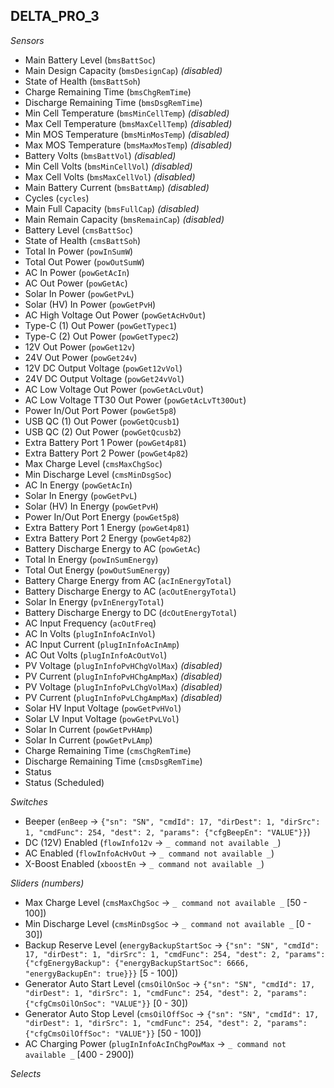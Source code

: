 ## DELTA_PRO_3

*Sensors*
- Main Battery Level (`bmsBattSoc`)
- Main Design Capacity (`bmsDesignCap`)   _(disabled)_
- State of Health (`bmsBattSoh`)
- Charge Remaining Time (`bmsChgRemTime`)
- Discharge Remaining Time (`bmsDsgRemTime`)
- Min Cell Temperature (`bmsMinCellTemp`)   _(disabled)_
- Max Cell Temperature (`bmsMaxCellTemp`)   _(disabled)_
- Min MOS Temperature (`bmsMinMosTemp`)   _(disabled)_
- Max MOS Temperature (`bmsMaxMosTemp`)   _(disabled)_
- Battery Volts (`bmsBattVol`)   _(disabled)_
- Min Cell Volts (`bmsMinCellVol`)   _(disabled)_
- Max Cell Volts (`bmsMaxCellVol`)   _(disabled)_
- Main Battery Current (`bmsBattAmp`)   _(disabled)_
- Cycles (`cycles`)
- Main Full Capacity (`bmsFullCap`)   _(disabled)_
- Main Remain Capacity (`bmsRemainCap`)   _(disabled)_
- Battery Level (`cmsBattSoc`)
- State of Health (`cmsBattSoh`)
- Total In Power (`powInSumW`)
- Total Out Power (`powOutSumW`)
- AC In Power (`powGetAcIn`)
- AC Out Power (`powGetAc`)
- Solar In Power (`powGetPvL`)
- Solar (HV) In Power (`powGetPvH`)
- AC High Voltage Out Power (`powGetAcHvOut`)
- Type-C (1) Out Power (`powGetTypec1`)
- Type-C (2) Out Power (`powGetTypec2`)
- 12V Out Power (`powGet12v`)
- 24V Out Power (`powGet24v`)
- 12V DC Output Voltage (`powGet12vVol`)
- 24V DC Output Voltage (`powGet24vVol`)
- AC Low Voltage Out Power (`powGetAcLvOut`)
- AC Low Voltage TT30 Out Power (`powGetAcLvTt30Out`)
- Power In/Out Port Power (`powGet5p8`)
- USB QC (1) Out Power (`powGetQcusb1`)
- USB QC (2) Out Power (`powGetQcusb2`)
- Extra Battery Port 1 Power (`powGet4p81`)
- Extra Battery Port 2 Power (`powGet4p82`)
- Max Charge Level (`cmsMaxChgSoc`)
- Min Discharge Level (`cmsMinDsgSoc`)
- AC In Energy (`powGetAcIn`)
- Solar In Energy (`powGetPvL`)
- Solar (HV) In Energy (`powGetPvH`)
- Power In/Out Port Energy (`powGet5p8`)
- Extra Battery Port 1 Energy (`powGet4p81`)
- Extra Battery Port 2 Energy (`powGet4p82`)
- Battery Discharge Energy to AC (`powGetAc`)
- Total In Energy (`powInSumEnergy`)
- Total Out Energy (`powOutSumEnergy`)
- Battery Charge Energy from AC (`acInEnergyTotal`)
- Battery Discharge Energy to AC (`acOutEnergyTotal`)
- Solar In Energy (`pvInEnergyTotal`)
- Battery Discharge Energy to DC (`dcOutEnergyTotal`)
- AC Input Frequency (`acOutFreq`)
- AC In Volts (`plugInInfoAcInVol`)
- AC Input Current (`plugInInfoAcInAmp`)
- AC Out Volts (`plugInInfoAcOutVol`)
- PV Voltage (`plugInInfoPvHChgVolMax`)   _(disabled)_
- PV Current (`plugInInfoPvHChgAmpMax`)   _(disabled)_
- PV Voltage (`plugInInfoPvLChgVolMax`)   _(disabled)_
- PV Current (`plugInInfoPvLChgAmpMax`)   _(disabled)_
- Solar HV Input Voltage (`powGetPvHVol`)
- Solar LV Input Voltage (`powGetPvLVol`)
- Solar In Current (`powGetPvHAmp`)
- Solar In Current (`powGetPvLAmp`)
- Charge Remaining Time (`cmsChgRemTime`)
- Discharge Remaining Time (`cmsDsgRemTime`)
- Status
- Status (Scheduled)

*Switches*
- Beeper (`enBeep` -> `{"sn": "SN", "cmdId": 17, "dirDest": 1, "dirSrc": 1, "cmdFunc": 254, "dest": 2, "params": {"cfgBeepEn": "VALUE"}}`)
- DC (12V) Enabled (`flowInfo12v` -> `_ command not available _`)
- AC Enabled (`flowInfoAcHvOut` -> `_ command not available _`)
- X-Boost Enabled (`xboostEn` -> `_ command not available _`)

*Sliders (numbers)*
- Max Charge Level (`cmsMaxChgSoc` -> `_ command not available _` [50 - 100])
- Min Discharge Level (`cmsMinDsgSoc` -> `_ command not available _` [0 - 30])
- Backup Reserve Level (`energyBackupStartSoc` -> `{"sn": "SN", "cmdId": 17, "dirDest": 1, "dirSrc": 1, "cmdFunc": 254, "dest": 2, "params": {"cfgEnergyBackup": {"energyBackupStartSoc": 6666, "energyBackupEn": true}}}` [5 - 100])
- Generator Auto Start Level (`cmsOilOnSoc` -> `{"sn": "SN", "cmdId": 17, "dirDest": 1, "dirSrc": 1, "cmdFunc": 254, "dest": 2, "params": {"cfgCmsOilOnSoc": "VALUE"}}` [0 - 30])
- Generator Auto Stop Level (`cmsOilOffSoc` -> `{"sn": "SN", "cmdId": 17, "dirDest": 1, "dirSrc": 1, "cmdFunc": 254, "dest": 2, "params": {"cfgCmsOilOffSoc": "VALUE"}}` [50 - 100])
- AC Charging Power (`plugInInfoAcInChgPowMax` -> `_ command not available _` [400 - 2900])

*Selects*


